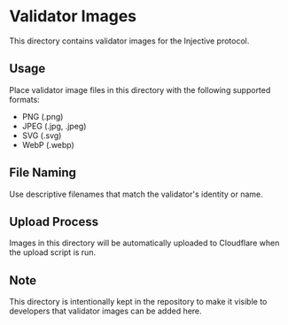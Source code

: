# Validator Images

This directory contains validator images for the Injective protocol.

## Usage

Place validator image files in this directory with the following supported formats:

- PNG (.png)
- JPEG (.jpg, .jpeg)
- SVG (.svg)
- WebP (.webp)

## File Naming

Use descriptive filenames that match the validator's identity or name.

## Upload Process

Images in this directory will be automatically uploaded to Cloudflare when the upload script is run.

## Note

This directory is intentionally kept in the repository to make it visible to developers that validator images can be added here.
